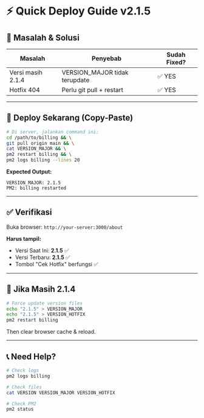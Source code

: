 # ⚡ Quick Deploy Guide v2.1.5

## 🎯 Masalah & Solusi

| Masalah | Penyebab | Sudah Fixed? |
|---------|----------|--------------|
| Versi masih 2.1.4 | VERSION_MAJOR tidak terupdate | ✅ YES |
| Hotfix 404 | Perlu git pull + restart | ✅ YES |

---

## 🚀 Deploy Sekarang (Copy-Paste)

```bash
# Di server, jalankan command ini:
cd /path/to/billing && \
git pull origin main && \
cat VERSION_MAJOR && \
pm2 restart billing && \
pm2 logs billing --lines 20
```

**Expected Output:**
```
VERSION_MAJOR: 2.1.5
PM2: billing restarted
```

---

## ✅ Verifikasi

Buka browser: `http://your-server:3000/about`

**Harus tampil:**
- Versi Saat Ini: **2.1.5** ✅
- Versi Terbaru: **2.1.5** ✅
- Tombol "Cek Hotfix" berfungsi ✅

---

## 🔧 Jika Masih 2.1.4

```bash
# Force update version files
echo "2.1.5" > VERSION_MAJOR
echo "2.1.5" > VERSION_HOTFIX
pm2 restart billing
```

Then clear browser cache & reload.

---

## 📞 Need Help?

```bash
# Check logs
pm2 logs billing

# Check files
cat VERSION VERSION_MAJOR VERSION_HOTFIX

# Check PM2
pm2 status
```


